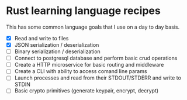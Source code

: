 # Rust learning language recipes

This has some common language goals that I use on a day to day basis.

* [x] Read and write to files
* [x] JSON serialization / deserialization
* [ ] Binary serialization / deserialization
* [ ] Connect to postgresql database and perform basic crud operations
* [ ] Create a HTTP microservice for basic routing and middleware
* [ ] Create a CLI with ability to access comand line params
* [ ] Launch processes and read from their STDOUT/STDERR and write to STDIN
* [ ] Basic crypto primitives (generate keypair, encrypt, decrypt)
